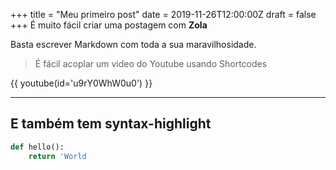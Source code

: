 +++
title = "Meu primeiro post"
date = 2019-11-26T12:00:00Z
draft = false
+++
É muito fácil criar uma postagem com **Zola**

Basta escrever Markdown com toda a sua maravilhosidade.

> É fácil acoplar um video do Youtube usando Shortcodes

{{ youtube(id='u9rY0WhW0u0') }}

---

## E também tem syntax-highlight

```python
def hello():
    return 'World
```
